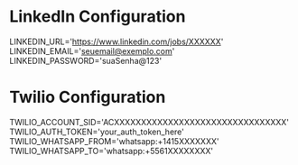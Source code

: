 # LinkedIn Configuration
LINKEDIN_URL='https://www.linkedin.com/jobs/XXXXXX'
LINKEDIN_EMAIL='seuemail@exemplo.com'
LINKEDIN_PASSWORD='suaSenha@123'

# Twilio Configuration
TWILIO_ACCOUNT_SID='ACXXXXXXXXXXXXXXXXXXXXXXXXXXXXXXXX'
TWILIO_AUTH_TOKEN='your_auth_token_here'
TWILIO_WHATSAPP_FROM='whatsapp:+1415XXXXXXX'
TWILIO_WHATSAPP_TO='whatsapp:+5561XXXXXXXX'

